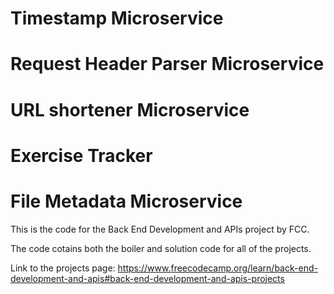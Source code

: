 # Timestamp Microservice

# Request Header Parser Microservice

# URL shortener Microservice

# Exercise Tracker

# File Metadata Microservice

This is the code for the Back End Development and APIs project by FCC.

The code cotains both the boiler and solution code for all of the projects.

Link to the projects page: https://www.freecodecamp.org/learn/back-end-development-and-apis#back-end-development-and-apis-projects

